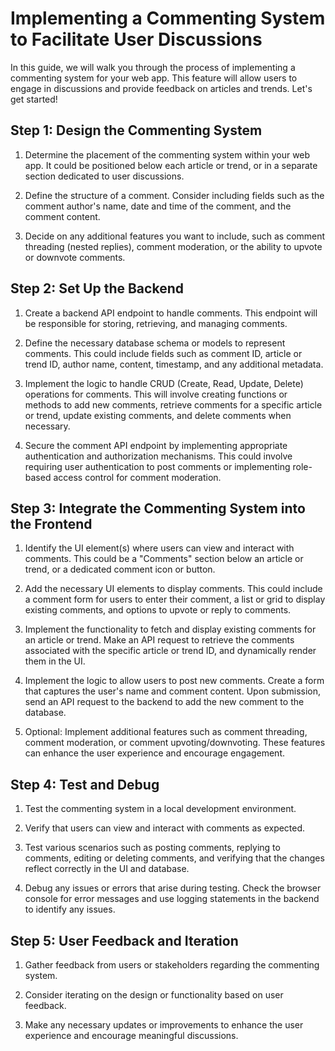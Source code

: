 # Implementing a Commenting System to Facilitate User Discussions

In this guide, we will walk you through the process of implementing a commenting system for your web app. This feature will allow users to engage in discussions and provide feedback on articles and trends. Let's get started!

## Step 1: Design the Commenting System

1. Determine the placement of the commenting system within your web app. It could be positioned below each article or trend, or in a separate section dedicated to user discussions.

2. Define the structure of a comment. Consider including fields such as the comment author's name, date and time of the comment, and the comment content.

3. Decide on any additional features you want to include, such as comment threading (nested replies), comment moderation, or the ability to upvote or downvote comments.

## Step 2: Set Up the Backend

1. Create a backend API endpoint to handle comments. This endpoint will be responsible for storing, retrieving, and managing comments.

2. Define the necessary database schema or models to represent comments. This could include fields such as comment ID, article or trend ID, author name, content, timestamp, and any additional metadata.

3. Implement the logic to handle CRUD (Create, Read, Update, Delete) operations for comments. This will involve creating functions or methods to add new comments, retrieve comments for a specific article or trend, update existing comments, and delete comments when necessary.

4. Secure the comment API endpoint by implementing appropriate authentication and authorization mechanisms. This could involve requiring user authentication to post comments or implementing role-based access control for comment moderation.

## Step 3: Integrate the Commenting System into the Frontend

1. Identify the UI element(s) where users can view and interact with comments. This could be a "Comments" section below an article or trend, or a dedicated comment icon or button.

2. Add the necessary UI elements to display comments. This could include a comment form for users to enter their comment, a list or grid to display existing comments, and options to upvote or reply to comments.

3. Implement the functionality to fetch and display existing comments for an article or trend. Make an API request to retrieve the comments associated with the specific article or trend ID, and dynamically render them in the UI.

4. Implement the logic to allow users to post new comments. Create a form that captures the user's name and comment content. Upon submission, send an API request to the backend to add the new comment to the database.

5. Optional: Implement additional features such as comment threading, comment moderation, or comment upvoting/downvoting. These features can enhance the user experience and encourage engagement.

## Step 4: Test and Debug

1. Test the commenting system in a local development environment.

2. Verify that users can view and interact with comments as expected.

3. Test various scenarios such as posting comments, replying to comments, editing or deleting comments, and verifying that the changes reflect correctly in the UI and database.

4. Debug any issues or errors that arise during testing. Check the browser console for error messages and use logging statements in the backend to identify any issues.

## Step 5: User Feedback and Iteration

1. Gather feedback from users or stakeholders regarding the commenting system.

2. Consider iterating on the design or functionality based on user feedback.

3. Make any necessary updates or improvements to enhance the user experience and encourage meaningful discussions.

